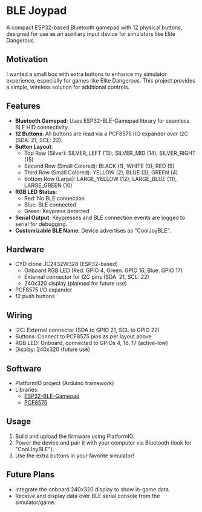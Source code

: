 # BLE Joypad

A compact ESP32-based Bluetooth gamepad with 12 physical buttons, designed for use as an auxiliary input device for simulators like Elite Dangerous.

## Motivation
I wanted a small box with extra buttons to enhance my simulator experience, especially for games like Elite Dangerous. This project provides a simple, wireless solution for additional controls.

## Features
- **Bluetooth Gamepad**: Uses ESP32-BLE-Gamepad library for seamless BLE HID connectivity.
- **12 Buttons**: All buttons are read via a PCF8575 I/O expander over I2C (SDA: 21, SCL: 22).
- **Button Layout**:
  - Top Row (Silver): SILVER_LEFT (13), SILVER_MID (14), SILVER_RIGHT (15)
  - Second Row (Small Colored): BLACK (1), WHITE (0), RED (5)
  - Third Row (Small Colored): YELLOW (2), BLUE (3), GREEN (4)
  - Bottom Row (Large): LARGE_YELLOW (12), LARGE_BLUE (11), LARGE_GREEN (10)
- **RGB LED Status**:
  - Red: No BLE connection
  - Blue: BLE connected
  - Green: Keypress detected
- **Serial Output**: Keypresses and BLE connection events are logged to serial for debugging.
- **Customizable BLE Name**: Device advertises as "CoolJoyBLE".

## Hardware
- CYD clone JC2432W328 (ESP32-based)
  - Onboard RGB LED (Red: GPIO 4, Green: GPIO 16, Blue: GPIO 17)
  - External connector for I2C pins (SDA: 21, SCL: 22)
  - 240x320 display (planned for future use)
- PCF8575 I/O expander
- 12 push buttons

## Wiring
- I2C: External connector (SDA to GPIO 21, SCL to GPIO 22)
- Buttons: Connect to PCF8575 pins as per layout above
- RGB LED: Onboard, connected to GPIOs 4, 16, 17 (active-low)
- Display: 240x320 (future use)

## Software
- PlatformIO project (Arduino framework)
- Libraries:
  - [ESP32-BLE-Gamepad](https://github.com/lemmingDev/ESP32-BLE-Gamepad)
  - [PCF8575](https://github.com/xreef/PCF8575)

## Usage
1. Build and upload the firmware using PlatformIO.
2. Power the device and pair it with your computer via Bluetooth (look for "CoolJoyBLE").
3. Use the extra buttons in your favorite simulator!

## Future Plans
- Integrate the onboard 240x320 display to show in-game data.
- Receive and display data over BLE serial console from the simulator/game.
